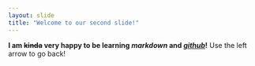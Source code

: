 ```yaml
---
layout: slide
title: "Welcome to our second slide!"
---
```

__I am ~~kinda~~ very happy to be learning *markdown* and [*github*](https://github.com/)!__
Use the left arrow to go back!
